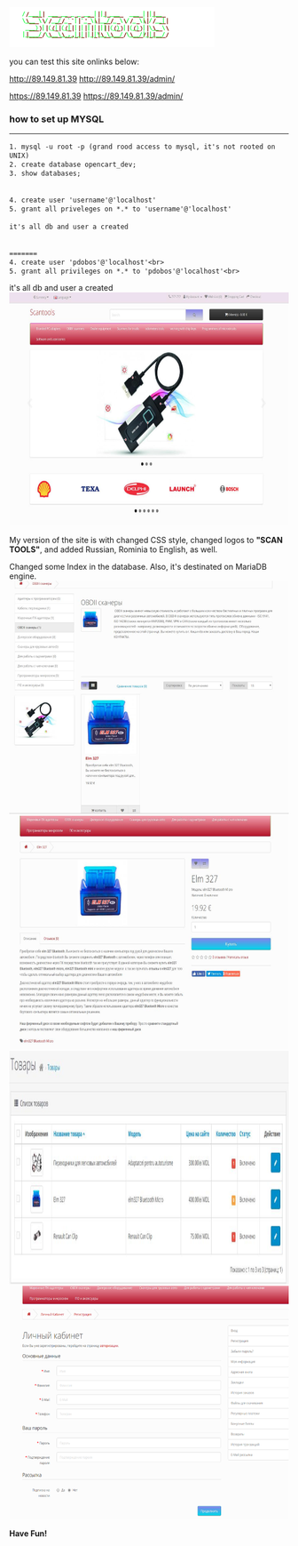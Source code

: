 
<img src="/image/catalog/opencart-logo.png">

you can test this site onlinks below: 

http://89.149.81.39
http://89.149.81.39/admin/

https://89.149.81.39
https://89.149.81.39/admin/

### how to set up MYSQL
--------------------
```
1. mysql -u root -p (grand rood access to mysql, it's not rooted on UNIX)
2. create database opencart_dev;
3. show databases;


4. create user 'username'@'localhost'
5. grant all priveleges on *.* to 'username'@'localhost'

it's all db and user a created


=======
4. create user 'pdobos'@'localhost'<br>
5. grant all privileges on *.* to 'pdobos'@'localhost'<br>
```
it's all db and user a created
<img src="img1.jpg" height="420" width="620">
<br>

My version of the site is with changed CSS style, changed logos to <b>"SCAN TOOLS"</b>, and added Russian, Rominia to English, as well.
<br>

Changed some Index in the database.
Also, it's destinated on MariaDB engine.
<br>
<img src="img2.jpg" height="420" width="620">
<img src="img3.jpg" height="420" width="620">
<img src="img4.jpg" height="420" width="620">
<img src="img5.png" height="420" width="620">

<b>Have Fun!</b>

